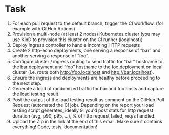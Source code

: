 # Task

1. For each pull request to the default branch, trigger the CI workflow. (for example with GitHub Actions)
2. Provision a multi-node (at least 2 nodes) Kubernetes cluster (you may use KinD to provision this cluster on the CI runner (localhost))
3. Deploy Ingress controller to handle incoming HTTP requests
4. Create 2 http-echo deployments, one serving a response of “bar” and another serving a response of “foo”.
5. Configure cluster / ingress routing to send traffic for “bar” hostname to the bar deployment and “foo” hostname to the foo deployment on local cluster (i.e. route both http://foo.localhost and http://bar.localhost).
6. Ensure the ingress and deployments are healthy before proceeding to the next step.
7. Generate a load of randomized traffic for bar and foo hosts and capture the load testing result
8. Post the output of the load testing result as comment on the GitHub Pull Request (automated the CI job). Depending on the report your load testing script generates, ideally 9. you'd post stats for http request duration (avg, p90, p95, ...), % of http request failed, req/s handled.
10. Upload the Zip in the link at the end of this email. Make sure it contains everything! Code, tests, documentation!
